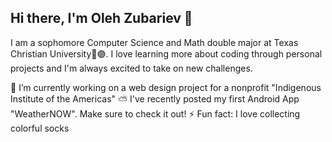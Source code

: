 ## Hi there, I'm Oleh Zubariev 👋

I am a sophomore Computer Science and Math double major at Texas Christian University🐸🟣. I love learning more about coding through personal projects and I'm always excited to take on new challenges. 

🔭 I’m currently working on a web design project for a nonprofit "Indigenous Institute of the Americas"
⛅ I've recently posted my first Android App "WeatherNOW". Make sure to check it out!
⚡ Fun fact: I love collecting colorful socks


<!--
**olehzu/olehzu** is a ✨ _special_ ✨ repository because its `README.md` (this file) appears on your GitHub profile.

Here are some ideas to get you started:

- 🔭 I’m currently working on 
- 🌱 I’m currently learning ...
- 👯 I’m looking to collaborate on ...
- 🤔 I’m looking for help with ...
- 💬 Ask me about ...
- 📫 How to reach me: ...
- 😄 Pronouns: ...
- ⚡ Fun fact: ...
-->
